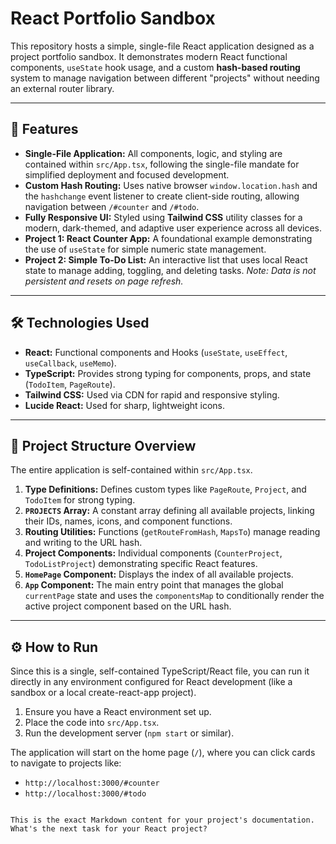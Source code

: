 # React Portfolio Sandbox

This repository hosts a simple, single-file React application designed as a project portfolio sandbox. It demonstrates modern React functional components, `useState` hook usage, and a custom **hash-based routing** system to manage navigation between different "projects" without needing an external router library.

---

## 🚀 Features

* **Single-File Application:** All components, logic, and styling are contained within `src/App.tsx`, following the single-file mandate for simplified deployment and focused development.
* **Custom Hash Routing:** Uses native browser `window.location.hash` and the `hashchange` event listener to create client-side routing, allowing navigation between `/#counter` and `/#todo`.
* **Fully Responsive UI:** Styled using **Tailwind CSS** utility classes for a modern, dark-themed, and adaptive user experience across all devices.
* **Project 1: React Counter App:** A foundational example demonstrating the use of `useState` for simple numeric state management.
* **Project 2: Simple To-Do List:** An interactive list that uses local React state to manage adding, toggling, and deleting tasks. *Note: Data is not persistent and resets on page refresh.*

---

## 🛠️ Technologies Used

* **React:** Functional components and Hooks (`useState`, `useEffect`, `useCallback`, `useMemo`).
* **TypeScript:** Provides strong typing for components, props, and state (`TodoItem`, `PageRoute`).
* **Tailwind CSS:** Used via CDN for rapid and responsive styling.
* **Lucide React:** Used for sharp, lightweight icons.

---

## 📂 Project Structure Overview

The entire application is self-contained within `src/App.tsx`.

1.  **Type Definitions:** Defines custom types like `PageRoute`, `Project`, and `TodoItem` for strong typing.
2.  **`PROJECTS` Array:** A constant array defining all available projects, linking their IDs, names, icons, and component functions.
3.  **Routing Utilities:** Functions (`getRouteFromHash`, `MapsTo`) manage reading and writing to the URL hash.
4.  **Project Components:** Individual components (`CounterProject`, `TodoListProject`) demonstrating specific React features.
5.  **`HomePage` Component:** Displays the index of all available projects.
6.  **`App` Component:** The main entry point that manages the global `currentPage` state and uses the `componentsMap` to conditionally render the active project component based on the URL hash.

---

## ⚙️ How to Run

Since this is a single, self-contained TypeScript/React file, you can run it directly in any environment configured for React development (like a sandbox or a local create-react-app project).

1.  Ensure you have a React environment set up.
2.  Place the code into `src/App.tsx`.
3.  Run the development server (`npm start` or similar).

The application will start on the home page (`/`), where you can click cards to navigate to projects like:

* `http://localhost:3000/#counter`
* `http://localhost:3000/#todo`
```eof

This is the exact Markdown content for your project's documentation. What's the next task for your React project?